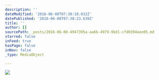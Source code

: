 ```yaml
---
description: ''
dateModified: '2016-06-08T07:38:18.032Z'
datePublished: '2016-06-08T07:38:23.639Z'
title: ''
author: []
sourcePath: _posts/2016-06-08-4947395a-aa6b-4979-9bd1-cfd0394aee05.md
starred: false
inFeed: true
hasPage: false
inNav: false
_type: MediaObject

---
```

![](https://the-grid-user-content.s3-us-west-2.amazonaws.com/a7e827c4-700c-4b90-a87f-fcc6017f289f.jpg)